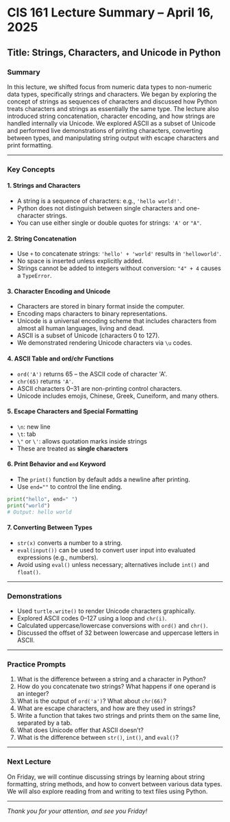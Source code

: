 # CIS 161 Lecture Summary – April 16, 2025

## Title: Strings, Characters, and Unicode in Python

### Summary
In this lecture, we shifted focus from numeric data types to non-numeric data types, specifically strings and characters. We began by exploring the concept of strings as sequences of characters and discussed how Python treats characters and strings as essentially the same type. The lecture also introduced string concatenation, character encoding, and how strings are handled internally via Unicode. We explored ASCII as a subset of Unicode and performed live demonstrations of printing characters, converting between types, and manipulating string output with escape characters and print formatting.

---

### Key Concepts

#### 1. **Strings and Characters**
- A string is a sequence of characters: e.g., `'hello world!'`.
- Python does not distinguish between single characters and one-character strings.
- You can use either single or double quotes for strings: `'A'` or `"A"`.

#### 2. **String Concatenation**
- Use `+` to concatenate strings: `'hello' + 'world'` results in `'helloworld'`.
- No space is inserted unless explicitly added.
- Strings cannot be added to integers without conversion: `"4" + 4` causes a `TypeError`.

#### 3. **Character Encoding and Unicode**
- Characters are stored in binary format inside the computer.
- Encoding maps characters to binary representations.
- Unicode is a universal encoding scheme that includes characters from almost all human languages, living and dead.
- ASCII is a subset of Unicode (characters 0 to 127).
- We demonstrated rendering Unicode characters via `\u` codes.

#### 4. **ASCII Table and ord/chr Functions**
- `ord('A')` returns 65 – the ASCII code of character 'A'.
- `chr(65)` returns `'A'`.
- ASCII characters 0–31 are non-printing control characters.
- Unicode includes emojis, Chinese, Greek, Cuneiform, and many others.

#### 5. **Escape Characters and Special Formatting**
- `\n`: new line
- `\t`: tab
- `\"` or `\'`: allows quotation marks inside strings
- These are treated as **single characters**

#### 6. **Print Behavior and `end` Keyword**
- The `print()` function by default adds a newline after printing.
- Use `end=""` to control the line ending.

```python
print("hello", end=" ")
print("world")
# Output: hello world
```

#### 7. **Converting Between Types**
- `str(x)` converts a number to a string.
- `eval(input())` can be used to convert user input into evaluated expressions (e.g., numbers).
- Avoid using `eval()` unless necessary; alternatives include `int()` and `float()`.

---

### Demonstrations
- Used `turtle.write()` to render Unicode characters graphically.
- Explored ASCII codes 0–127 using a loop and `chr(i)`.
- Calculated uppercase/lowercase conversions with `ord()` and `chr()`.
- Discussed the offset of 32 between lowercase and uppercase letters in ASCII.

---

### Practice Prompts
1. What is the difference between a string and a character in Python?
2. How do you concatenate two strings? What happens if one operand is an integer?
3. What is the output of `ord('a')`? What about `chr(66)`?
4. What are escape characters, and how are they used in strings?
5. Write a function that takes two strings and prints them on the same line, separated by a tab.
6. What does Unicode offer that ASCII doesn’t?
7. What is the difference between `str()`, `int()`, and `eval()`?

---

### Next Lecture
On Friday, we will continue discussing strings by learning about string formatting, string methods, and how to convert between various data types. We will also explore reading from and writing to text files using Python.

---

_Thank you for your attention, and see you Friday!_

